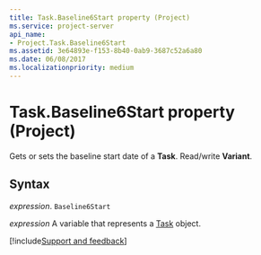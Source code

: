 ```yaml
---
title: Task.Baseline6Start property (Project)
ms.service: project-server
api_name:
- Project.Task.Baseline6Start
ms.assetid: 3e64893e-f153-8b40-0ab9-3687c52a6a80
ms.date: 06/08/2017
ms.localizationpriority: medium
---
```



# Task.Baseline6Start property (Project)

Gets or sets the baseline start date of a **Task**. Read/write **Variant**.


## Syntax

_expression_. `Baseline6Start`

_expression_ A variable that represents a [Task](./Project.Task.md) object.

[!include[Support and feedback](~/includes/feedback-boilerplate.md)]